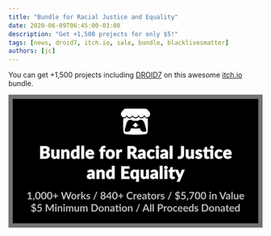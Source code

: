 ```yaml
---
title: "Bundle for Racial Justice and Equality"
date: 2020-06-09T06:45:00-03:00
description: "Get +1,500 projects for only $5!"
tags: [news, droid7, itch.io, sale, bundle, blacklivesmatter]
authors: [jc]
---
```


You can get +1,500 projects including [DROID7](/games/droid7) on this awesome [itch.io](https://poopbits.itch.io) bundle.

[![Bundle](bundle.png)](https://itch.io/b/520/bundle-for-racial-justice-and-equality)
